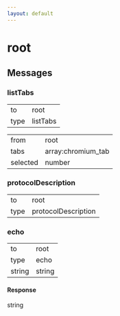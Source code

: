 ```yaml
---
layout: default
---
```


# root #

## Messages ##

### listTabs ###

<table>

<tr>
<td>to</td>
<td>root</td>
</tr>

<tr>
<td>type</td>
<td>listTabs</td>
</tr>

</table>

<table>

<tr>
<td>from</td>
<td>root</td>
</tr>

<tr>
<td>tabs</td>
<td>array:chromium_tab</td>
</tr>

<tr>
<td>selected</td>
<td>number</td>
</tr>

</table>

### protocolDescription ###

<table>

<tr>
<td>to</td>
<td>root</td>
</tr>

<tr>
<td>type</td>
<td>protocolDescription</td>
</tr>

</table>

### echo ###

<table>

<tr>
<td>to</td>
<td>root</td>
</tr>

<tr>
<td>type</td>
<td>echo</td>
</tr>

<tr>
<td>string</td>
<td>string</td>
</tr>

</table>

#### Response ####
string
